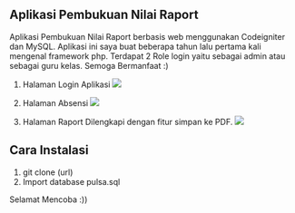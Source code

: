 ## Aplikasi Pembukuan Nilai Raport

Aplikasi Pembukuan Nilai Raport berbasis web menggunakan Codeigniter dan MySQL. Aplikasi ini saya buat beberapa tahun lalu pertama kali mengenal framework php. Terdapat 2 Role login yaitu sebagai admin atau sebagai guru kelas. Semoga Bermanfaat :)

1. Halaman Login Aplikasi
![](screenshoot/login.png)

3. Halaman Absensi
![](screenshoot/absen.png)

2. Halaman Raport
Dilengkapi dengan fitur simpan ke PDF.
![](screenshoot/raport.png)

## Cara Instalasi
1. git clone (url) 
2. Import database pulsa.sql

Selamat Mencoba :))